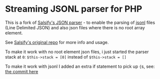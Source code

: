 Streaming JSONL parser for PHP
=============================

This is a fork of [Salsify's JSON parser](https://github.com/salsify/jsonstreamingparser) - to enable the parsing of [jsonl](http://jsonlines.org/) files (Line Delimited JSON) and also json files where there is no root array element.

See [Salsify's original repo](https://github.com/salsify/jsonstreamingparser) for more info and usage.

To make it work with no root element json files, i just started the parser stack at `0`: `$this->stack = [0]` instead of `$this->stack = []`

To make it work with jsonl I added an extra if statement to pick up `{`s, see: [the commit here](https://github.com/jamestowers/jsonstreamingparser/commit/c5fa56786aed9bc168d72a41b49f911f57c19818)